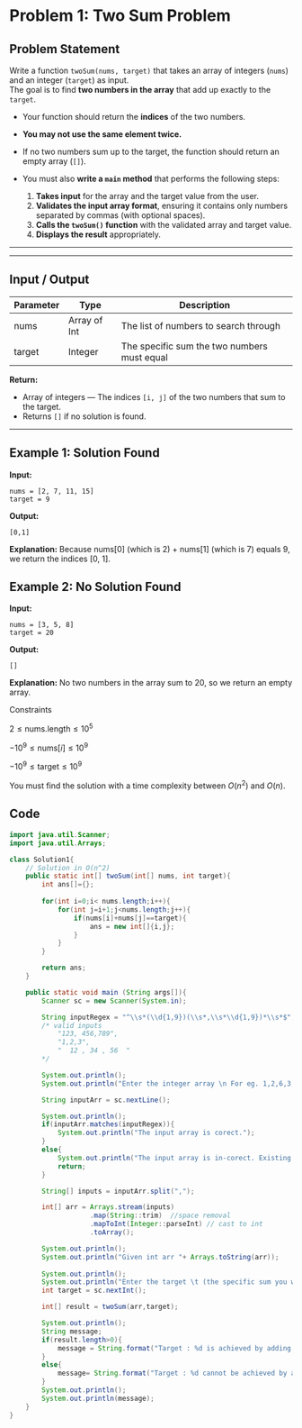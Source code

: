 # Problem 1: Two Sum Problem

## Problem Statement

Write a function `twoSum(nums, target)` that takes an array of integers (`nums`) and an integer (`target`) as input.  
The goal is to find **two numbers in the array** that add up exactly to the `target`.

- Your function should return the **indices** of the two numbers.
- **You may not use the same element twice.**
- If no two numbers sum up to the target, the function should return an empty array (`[]`).
- You must also **write a `main` method** that performs the following steps:

    1. **Takes input** for the array and the target value from the user.  
    2. **Validates the input array format**, ensuring it contains only numbers separated by commas (with optional spaces).  
    3. **Calls the `twoSum()` function** with the validated array and target value.  
    4. **Displays the result** appropriately.
---
---

## Input / Output

| Parameter | Type           | Description                          |
|-----------|----------------|--------------------------------------|
| nums      | Array of Int   | The list of numbers to search through |
| target    | Integer        | The specific sum the two numbers must equal |

**Return:**  

- Array of integers — The indices `[i, j]` of the two numbers that sum to the target.  
- Returns `[]` if no solution is found.

---

## Example 1: Solution Found

**Input:**

```text
nums = [2, 7, 11, 15]
target = 9
```

**Output:**

```text
[0,1]
````

**Explanation:**
Because nums[0] (which is 2) + nums[1] (which is 7) equals 9, we return the indices [0, 1].

## Example 2: No Solution Found

**Input:**

```text
nums = [3, 5, 8]
target = 20
```

**Output:**

```text
[]
````

**Explanation:**
No two numbers in the array sum to 20, so we return an empty array.

Constraints

$2 \le \text{nums.length} \le 10^5$

$-10^9 \le \text{nums}[i] \le 10^9$

$-10^9 \le \text{target} \le 10^9$

You must find the solution with a time complexity between $O(n^2)$ and  $O(n)$.


## Code

```java
import java.util.Scanner;
import java.util.Arrays;

class Solution1{
    // Solution in O(n^2)
    public static int[] twoSum(int[] nums, int target){
        int ans[]={};
        
        for(int i=0;i< nums.length;i++){
            for(int j=i+1;j<nums.length;j++){
                if(nums[i]+nums[j]==target){
                    ans = new int[]{i,j};
                }
            }
        }

        return ans;
    }

    public static void main (String args[]){
        Scanner sc = new Scanner(System.in);

        String inputRegex = "^\\s*(\\d{1,9})(\\s*,\\s*\\d{1,9})*\\s*$";
        /* valid inputs
            "123, 456,789",
            "1,2,3",
            "  12 , 34 , 56  "
        */ 

        System.out.println();
        System.out.println("Enter the integer array \n For eg. 1,2,6,3,56,45....");

        String inputArr = sc.nextLine();

        System.out.println();
        if(inputArr.matches(inputRegex)){
            System.out.println("The input array is corect.");
        }
        else{
            System.out.println("The input array is in-corect. Existing the program...");
            return;
        }

        String[] inputs = inputArr.split(",");

        int[] arr = Arrays.stream(inputs)
                    .map(String::trim)  //space removal
                    .mapToInt(Integer::parseInt) // cast to int
                    .toArray();

        System.out.println();
        System.out.println("Given int arr "+ Arrays.toString(arr));
        
        System.out.println();
        System.out.println("Enter the target \t (the specific sum you want to find)");
        int target = sc.nextInt();

        int[] result = twoSum(arr,target);

        System.out.println();
        String message;
        if(result.length>0){
            message = String.format("Target : %d is achieved by adding the elements present at index : %d and %d of the given array.",target,result[0],result[1]);
        }
        else{
            message= String.format("Target : %d cannot be achieved by adding any elements present in the given array.",target);
        }
        System.out.println();
        System.out.println(message);
    }
}
```